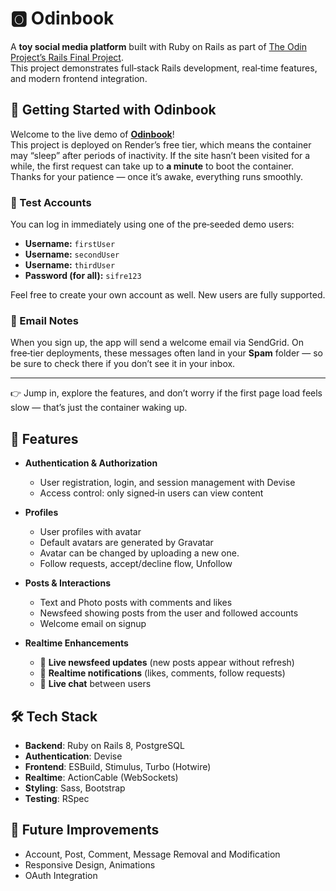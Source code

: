 # 🅾 Odinbook

A **toy social media platform** built with Ruby on Rails as part of [The Odin Project’s Rails Final Project](https://www.theodinproject.com/lessons/ruby-on-rails-rails-final-project).  
This project demonstrates full‑stack Rails development, real‑time features, and modern frontend integration.

## 🚀 Getting Started with Odinbook

Welcome to the live demo of **[Odinbook](https://odinbook-e1fz.onrender.com/)**!  
This project is deployed on Render’s free tier, which means the container may “sleep” after periods of inactivity. If the site hasn’t been visited for a while, the first request can take up to **a minute** to boot the container. Thanks for your patience — once it’s awake, everything runs smoothly.

### 🔑 Test Accounts
You can log in immediately using one of the pre‑seeded demo users:

- **Username:** `firstUser`  
- **Username:** `secondUser`  
- **Username:** `thirdUser`  
- **Password (for all):** `sifre123`

Feel free to create your own account as well. New users are fully supported.

### 📧 Email Notes
When you sign up, the app will send a welcome email via SendGrid. On free‑tier deployments, these messages often land in your **Spam** folder — so be sure to check there if you don’t see it in your inbox.

---

👉 Jump in, explore the features, and don’t worry if the first page load feels slow — that’s just the container waking up.


## 🚀 Features
- **Authentication & Authorization**  
  - User registration, login, and session management with Devise  
  - Access control: only signed‑in users can view content  

- **Profiles**  
  - User profiles with avatar
  - Default avatars are generated by Gravatar
  - Avatar can be changed by uploading a new one.
  - Follow requests, accept/decline flow, Unfollow

- **Posts & Interactions**  
  - Text and Photo posts with comments and likes  
  - Newsfeed showing posts from the user and followed accounts  
  - Welcome email on signup

- **Realtime Enhancements**  
  - 🔄 **Live newsfeed updates** (new posts appear without refresh)  
  - 🔔 **Realtime notifications** (likes, comments, follow requests)  
  - 💬 **Live chat** between users  


## 🛠️ Tech Stack
- **Backend**: Ruby on Rails 8, PostgreSQL  
- **Authentication**: Devise  
- **Frontend**: ESBuild, Stimulus, Turbo (Hotwire)  
- **Realtime**: ActionCable (WebSockets)  
- **Styling**: Sass, Bootstrap 
- **Testing**: RSpec 


## 🚧 Future Improvements
- Account, Post, Comment, Message Removal and Modification
- Responsive Design, Animations
- OAuth Integration
